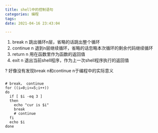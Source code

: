 ```yaml
---
title: shell中的控制语句
categories: 编程
tags:
date: 2021-04-16 23:43:04

---
```

1. break n 跳出循环n层，省略的话跳出整个循环
2. continue n 退到n层继续循环，省略的话忽略本次循环的剩余代码继续循环
3. return n 用在函数里作为函数的返回值
4. exit n 退出当前shell程序，作为上一次shell程序执行的返回值

? 好像没有发现break n和continue n于编程中的实际意义
### 
```shell
# break， continue
for ((i=0;i<=5;i++))
do
  if [ $i -eq 3 ]
  then
    echo "cur is $i"
    break
    # continue
  fi
  echo $i
done
```